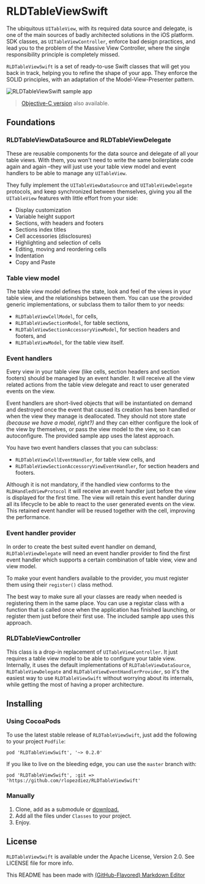 # RLDTableViewSwift

The ubiquitous `UITableView`, with its required data source and delegate, is one of the main sources of badly architected solutions in the iOS platform. SDK classes, as `UITableViewController`, enforce bad design practices, and lead you to the problem of the Massive View Controller, where the single responsibility principle is completely missed.

`RLDTableViewSwift` is a set of ready-to-use Swift classes that will get you back in track, helping you to refine the shape of your app. They enforce the SOLID principles, with an adaptation of the Model-View-Presenter pattern.

![RLDTableViewSwift sample app](https://raw.githubusercontent.com/rlopezdiez/RLDTableViewSwift/master/README.jpg)

> [Objective-C version](https://github.com/rlopezdiez/RLDTableViewSuite) also available.

## Foundations

### RLDTableViewDataSource and RLDTableViewDelegate

These are reusable components for the data source and delegate of all your table views. With them, you won't need to write the same boilerplate code again and again –they will just use your table view model and event handlers to be able to manage any `UITableView`. 

They fully implement the `UITableViewDataSource` and `UITableViewDelegate` protocols, and keep synchronized between themselves, giving you all the `UITableView` features with little effort from your side:
- Display customization
- Variable height support
- Sections, with headers and footers
- Sections index titles
- Cell accessories (disclosures)
- Highlighting and selection of cells
- Editing, moving and reordering cells
- Indentation
- Copy and Paste


### Table view model

The table view model defines the state, look and feel of the views in your table view, and the relationships between them. You can use the provided generic implementations, or subclass them to tailor them to yor needs:

- `RLDTableViewCellModel`, for cells,
- `RLDTableViewSectionModel`, for table sections,
- `RLDTableViewSectionAccessoryViewModel`, for section headers and footers, and
- `RLDTableViewModel`, for the table view itself.

### Event handlers

Every view in your table view (like cells, section headers and section footers) should be managed by an event handler. It will receive all the view related actions from the table view delegate and react to user generated events on the view. 

Event handlers are short-lived objects that will be instantiated on demand and destroyed once the event that caused its creation has been handled or when the view they manage is deallocated. They should not store state *(because we have a model, right?)* and they can either configure the look of the view by themselves, or pass the view model to the view, so it can autoconfigure. The provided sample app uses the latest approach.

You have two event handlers classes that you can subclass:
- `RLDTableViewCellEventHandler`, for table view cells, and
- `RLDTableViewSectionAccessoryViewEventHandler`, for section headers and footers.

Although it is not mandatory, if the handled view conforms to the `RLDHandledViewProtocol` it will receive an event handler just before the view is displayed for the first time. The view will retain this event handler during all its lifecycle to be able to react to the user generated events on the view. This retained event handler will be reused together with the cell, improving the performance.

### Event handler provider

In order to create the best suited event handler on demand, `RLDTableViewDelegate` will need an event handler provider to find the first event handler which supports a certain combination of table view, view and view model.

To make your event handlers available to the provider, you must register them using their  `register()` class method. 

The best way to make sure all your classes are ready when needed is registering them in the same place. You can use a registar class with a function that is called once when the application has finished launching, or register them just before their first use. The included sample app uses this approach.

### RLDTableViewController 

This class is a drop-in replacement of `UITableViewController`. It just requires a table view model to be able to configure your table view. Internally, it uses the default implementations of `RLDTableViewDataSource`, `RLDTableViewDelegate` and `RLDTableViewEventHandlerProvider`, so it's the easiest way to use `RLDTableViewSwift` without worrying about its internals, while getting the most of having a proper architecture.

## Installing

### Using CocoaPods

To use the latest stable release of `RLDTableViewSwift`, just add the following to your project `Podfile`:

```
pod 'RLDTableViewSwift', '~> 0.2.0' 
```

If you like to live on the bleeding edge, you can use the `master` branch with:

```
pod 'RLDTableViewSwift', :git => 'https://github.com/rlopezdiez/RLDTableViewSwift'
```

### Manually

1. Clone, add as a submodule or [download.](https://github.com/rlopezdiez/RLDTableViewSwift/zipball/master)
2. Add all the files under `Classes` to your project.
3. Enjoy.

## License

`RLDTableViewSwift` is available under the Apache License, Version 2.0. See LICENSE file for more info.

This README has been made with [(GitHub-Flavored) Markdown Editor](http://jbt.github.io/markdown-editor)